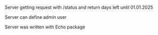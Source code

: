 Server getting request with /status and return days left until 01.01.2025

Server can define admin user

Server was written with Echo package
